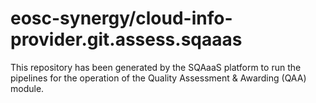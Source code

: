 # eosc-synergy/cloud-info-provider.git.assess.sqaaas
This repository has been generated by the SQAaaS platform to run the pipelines
for the operation of the
Quality Assessment & Awarding (QAA)
module.